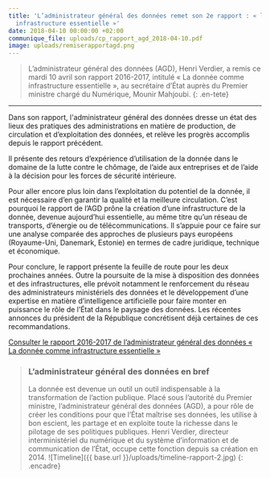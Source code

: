 ```yaml
---
title: 'L’administrateur général des données remet son 2e rapport : « la donnée comme
  infrastructure essentielle »'
date: 2018-04-10 00:00:00 +02:00
communique_file: uploads/cp_rapport_agd_2018-04-10.pdf
image: uploads/remiserapportagd.png
---
```


> L’administrateur général des données (AGD), Henri Verdier, a remis ce mardi 10 avril son rapport
  2016-2017, intitulé « La donnée comme infrastructure essentielle », au secrétaire d’État auprès du Premier ministre
  chargé du Numérique, Mounir Mahjoubi. 
{: .en-tete}

--------

Dans son rapport, l'administrateur général des données dresse un état des lieux des pratiques des administrations en
matière de production, de circulation et d’exploitation des données, et relève les progrès accomplis depuis le rapport précédent.

Il présente des retours d’expérience d’utilisation de la donnée dans le domaine de la lutte contre le chômage, de
l’aide aux entreprises et de l’aide à la décision pour les forces de sécurité intérieure.

Pour aller encore plus loin dans l’exploitation du potentiel de la donnée, il est nécessaire d’en garantir la
qualité et la meilleure circulation. C’est pourquoi le rapport de l’AGD prône la création d’une infrastructure de la
donnée, devenue aujourd’hui essentielle, au même titre qu’un réseau de transports, d’énergie ou de télécommunications.
Il s’appuie pour ce faire sur une analyse comparée des approches de plusieurs pays européens (Royaume-Uni, Danemark,
Estonie) en termes de cadre juridique, technique et économique.

Pour conclure, le rapport présente la feuille de route pour les deux prochaines années. Outre la poursuite de la mise
à disposition des données et des infrastructures, elle prévoit notamment le renforcement du réseau des administrateurs
ministériels des données et le développement d’une expertise en matière d’intelligence artificielle pour faire monter
en puissance le rôle de l’État dans le paysage des données. Les récentes annonces du président de la République
concrétisent déjà certaines de ces recommandations.

[Consulter le rapport 2016-2017 de l’administrateur général des données « La donnée comme infrastructure essentielle »](https://agd.data.gouv.fr/2018/04/10/rapport-2016-1017-de-ladministrateur-general-des-donnees-la-donnee-comme-infrastructure-essentielle/)

> ### L’administrateur général des données en bref
>La donnée est devenue un outil un outil indispensable à la transformation de l’action publique. Placé sous l’autorité
du Premier ministre, l’administrateur général des données (AGD), a pour rôle de créer les conditions pour que l’État
maîtrise ses données, les utilise à bon escient, les partage et en exploite toute la richesse dans le pilotage de ses
politiques publiques.
Henri Verdier, directeur interministériel du numérique et du système d’information et de communication de l’État,
occupe cette fonction depuis sa création en 2014.
![Timeline]({{ base.url }}/uploads/timeline-rapport-2.jpg)
{: .encadre}
